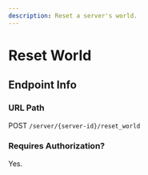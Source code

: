 ```yaml
---
description: Reset a server's world.
---
```


# Reset World

## Endpoint Info

### URL Path

POST `/server/{server-id}/reset_world`

### Requires Authorization?

Yes.

